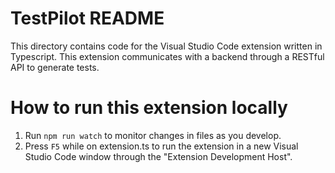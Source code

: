 # TestPilot README

This directory contains code for the Visual Studio Code extension written in Typescript. This extension communicates with a backend through a RESTful API to generate tests.

# How to run this extension locally
1. Run `npm run watch` to monitor changes in files as you develop.
2. Press `F5` while on extension.ts to run the extension in a new Visual Studio Code window through the "Extension Development Host".
